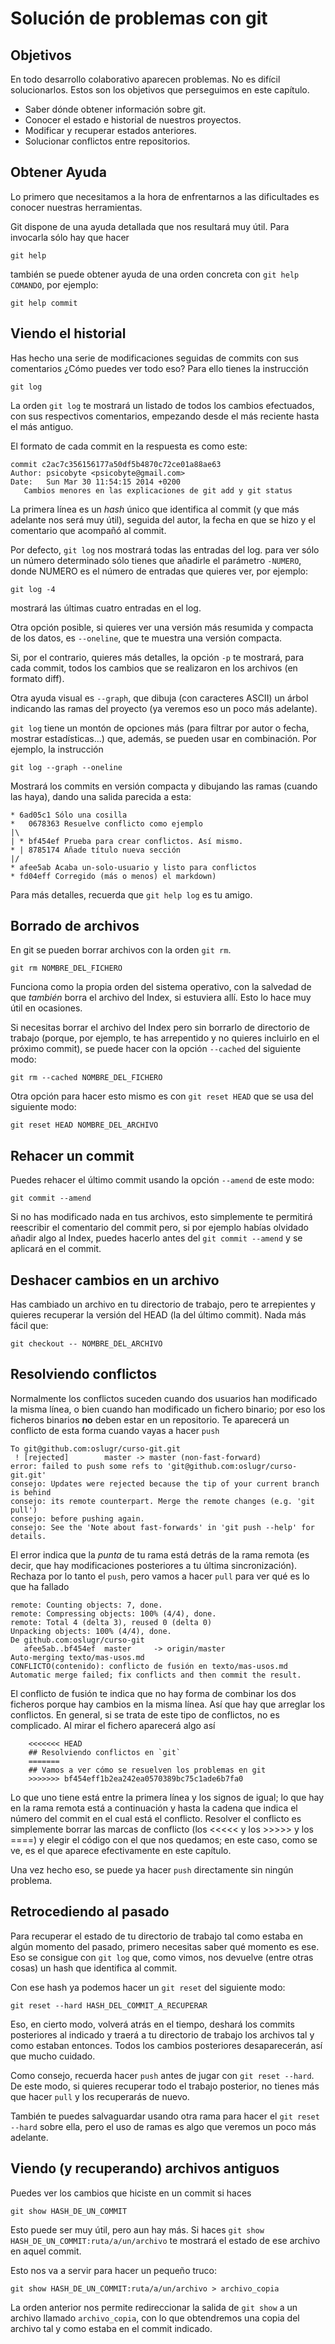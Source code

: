 # Solución de problemas con git

## Objetivos

En todo desarrollo colaborativo aparecen problemas. No es difícil solucionarlos. Estos son los objetivos que perseguimos en este capítulo.

* Saber dónde obtener información sobre git.
* Conocer el estado e historial de nuestros proyectos.
* Modificar y recuperar estados anteriores.
* Solucionar conflictos entre repositorios.

## Obtener Ayuda

Lo primero que necesitamos a la hora de enfrentarnos a las dificultades es conocer nuestras herramientas.

Git dispone de una ayuda detallada que nos resultará muy útil. Para invocarla sólo hay que hacer 

`git help`

también se puede obtener ayuda de una orden concreta con `git help COMANDO`, por ejemplo:

`git help commit`

## Viendo el historial

Has hecho una serie de modificaciones seguidas de commits con sus comentarios ¿Cómo puedes ver todo eso? Para ello tienes la instrucción

`git log`

La orden `git log` te mostrará un listado de todos los cambios efectuados, con sus respectivos comentarios, empezando desde el más reciente hasta el más antiguo.

El formato de cada commit en la respuesta es como este:

```
commit c2ac7c356156177a50df5b4870c72ce01a88ae63
Author: psicobyte <psicobyte@gmail.com>
Date:   Sun Mar 30 11:54:15 2014 +0200
   Cambios menores en las explicaciones de git add y git status
```

La primera línea es un *hash* único que identifica al commit (y que más adelante nos será muy útil), seguida del autor, la fecha en que se hizo y el comentario que acompañó al commit. 

Por defecto, `git log` nos mostrará todas las entradas del log. para ver sólo un número determinado sólo tienes que añadirle el parámetro `-NUMERO`, donde NUMERO es el número de entradas que quieres ver, por ejemplo:

`git log -4`

mostrará las últimas cuatro entradas en el log.

Otra opción posible, si quieres ver una versión más resumida y compacta de los datos, es `--oneline`, que te muestra una versión compacta.

Si, por el contrario, quieres más detalles, la opción `-p` te mostrará, para cada commit, todos los cambios que se realizaron en los archivos (en formato diff).

Otra ayuda visual es `--graph`, que dibuja (con caracteres ASCII) un árbol indicando las ramas del proyecto (ya veremos eso un poco más adelante).

`git log` tiene un montón de opciones más (para filtrar por autor o fecha, mostrar estadísticas...) que, además, se pueden usar en combinación. Por ejemplo, la instrucción

`git log --graph --oneline` 

Mostrará los commits en versión compacta y dibujando las ramas (cuando las haya), dando una salida parecida a esta:

```
* 6ad05c1 Sólo una cosilla
*   0678363 Resuelve conflicto como ejemplo
|\  
| * bf454ef Prueba para crear conflictos. Así mismo.
* | 8785174 Añade título nueva sección
|/  
* afee5ab Acaba un-solo-usuario y listo para conflictos
* fd04eff Corregido (más o menos) el markdown)
```

Para más detalles, recuerda que `git help log` es tu amigo.

## Borrado de archivos

En git se pueden borrar archivos con la orden `git rm`.

`git rm NOMBRE_DEL_FICHERO`

Funciona como la propia orden del sistema operativo, con la salvedad de que *también* borra el archivo del Index, si estuviera allí. Esto lo hace muy útil en ocasiones.

Si necesitas borrar el archivo del Index pero sin borrarlo de directorio de trabajo (porque, por ejemplo, te has arrepentido y no quieres incluirlo en el próximo commit), se puede hacer con la opción `--cached` del siguiente modo:

`git rm --cached NOMBRE_DEL_FICHERO`

Otra opción para hacer esto mismo es con `git reset HEAD` que se usa del siguiente modo:

`git reset HEAD NOMBRE_DEL_ARCHIVO`

## Rehacer un commit

Puedes rehacer el último commit usando la opción `--amend` de este modo:

`git commit --amend`

Si no has modificado nada en tus archivos, esto simplemente te permitirá reescribir el comentario del commit pero, si por ejemplo habías olvidado añadir algo al Index, puedes hacerlo antes del `git commit --amend` y se aplicará en el commit.

## Deshacer cambios en un archivo

Has cambiado un archivo en tu directorio de trabajo, pero te arrepientes y quieres recuperar la versión del HEAD (la del último commit). Nada más fácil que:

`git checkout -- NOMBRE_DEL_ARCHIVO`

## Resolviendo conflictos
	
Normalmente los conflictos suceden cuando dos usuarios han modificado
    la misma línea, o bien cuando han modificado un fichero binario;
    por eso los ficheros binarios **no** deben estar en un
    repositorio. Te aparecerá un conflicto de esta forma cuando vayas
    a hacer `push`

```	
To git@github.com:oslugr/curso-git.git
 ! [rejected]        master -> master (non-fast-forward)
error: failed to push some refs to 'git@github.com:oslugr/curso-git.git'
consejo: Updates were rejected because the tip of your current branch is behind
consejo: its remote counterpart. Merge the remote changes (e.g. 'git pull')
consejo: before pushing again.
consejo: See the 'Note about fast-forwards' in 'git push --help' for details.
```

El error indica que la *punta* de tu rama está detrás de la rama remota (es decir, que hay modificaciones posteriores a tu última sincronización). Rechaza por lo tanto el `push`, pero vamos a hacer `pull` para ver qué es lo que ha fallado

```
remote: Counting objects: 7, done.
remote: Compressing objects: 100% (4/4), done.
remote: Total 4 (delta 3), reused 0 (delta 0)
Unpacking objects: 100% (4/4), done.
De github.com:oslugr/curso-git
   afee5ab..bf454ef  master     -> origin/master
Auto-merging texto/mas-usos.md
CONFLICTO(contenido): conflicto de fusión en texto/mas-usos.md
Automatic merge failed; fix conflicts and then commit the result.
```

El conflicto de fusión te indica que no hay forma de combinar los dos
ficheros porque hay cambios en la misma línea. Así que hay que
arreglar los conflictos. En general, si se trata de este tipo de
conflictos, no es complicado. Al mirar el fichero aparecerá algo así

```
    <<<<<<< HEAD
    ## Resolviendo conflictos en `git`
    =======
    ## Vamos a ver cómo se resuelven los problemas en git
    >>>>>>> bf454eff1b2ea242ea0570389bc75c1ade6b7fa0
```

Lo que uno tiene está entre la primera línea y los signos de igual; lo
que hay en la rama remota está a continuación y hasta la cadena que
indica el número del commit en el cual está el conflicto. Resolver el
conflicto es simplemente borrar las marcas de conflicto (los <<<<< y
los >>>>> y los ====) y elegir el código con el que nos quedamos; en
este caso, como se ve, es el que aparece efectivamente en este
capítulo.

Una vez hecho eso, se puede ya hacer `push` directamente sin ningún
problema.

## Retrocediendo al pasado

Para recuperar el estado de tu directorio de trabajo tal como estaba en algún momento del pasado, primero necesitas saber qué momento es ese. Eso se consigue con `git log` que, como vimos, nos devuelve (entre otras cosas) un hash que identifica al commit.

Con ese hash ya podemos hacer un `git reset` del siguiente modo:

`git reset --hard HASH_DEL_COMMIT_A_RECUPERAR`

Eso, en cierto modo, volverá atrás en el tiempo, deshará los commits posteriores al indicado y traerá a tu directorio de trabajo los archivos tal y como estaban entonces. Todos los cambios posteriores desaparecerán, así que mucho cuidado.

Como consejo, recuerda hacer `push` antes de jugar con `git reset --hard`. De este modo, si quieres recuperar todo el trabajo posterior, no tienes más que hacer `pull` y los recuperarás de nuevo.

También te puedes salvaguardar usando otra rama para hacer el `git reset --hard` sobre ella, pero el uso de ramas es algo que veremos un poco más adelante.

## Viendo (y recuperando) archivos antiguos

Puedes ver los cambios que hiciste en un commit si haces 

`git show HASH_DE_UN_COMMIT`

Esto puede ser muy útil, pero aun hay más. Si haces `git show HASH_DE_UN_COMMIT:ruta/a/un/archivo` te mostrará el estado de ese archivo en aquel commit.

Esto nos va a servir para hacer un pequeño truco:

`git show HASH_DE_UN_COMMIT:ruta/a/un/archivo > archivo_copia`

La orden anterior nos permite redireccionar la salida de `git show` a un archivo llamado `archivo_copia`, con lo que obtendremos una copia del archivo tal y como estaba en el commit indicado.

